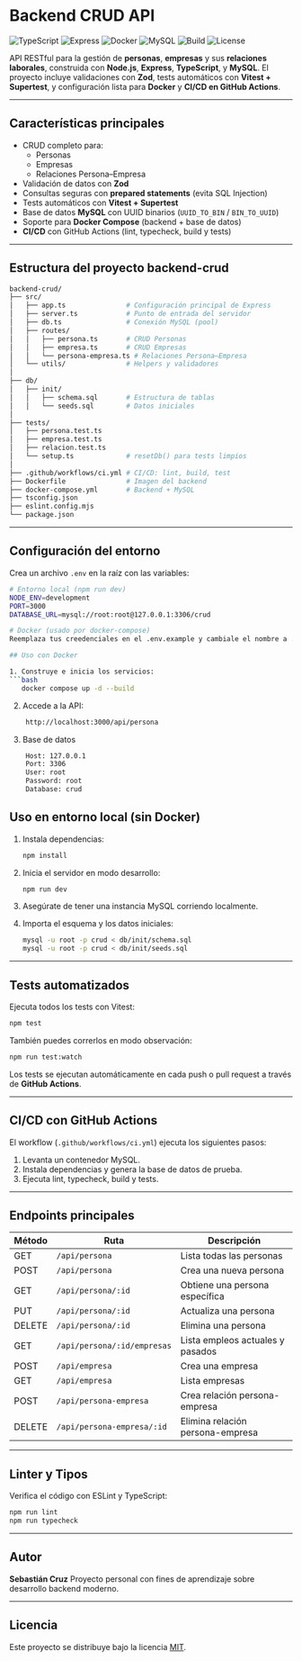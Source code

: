 # Backend CRUD API

![TypeScript](https://img.shields.io/badge/Made%20with-TypeScript-3178c6.svg?logo=typescript)
![Express](https://img.shields.io/badge/Framework-Express.js-000000.svg?logo=express)
![Docker](https://img.shields.io/badge/Docker-Ready-blue?logo=docker)
![MySQL](https://img.shields.io/badge/Database-MySQL-4479A1.svg?logo=mysql)
![Build](https://github.com/sebacruz1/backend-crud/actions/workflows/ci.yml/badge.svg)
![License](https://img.shields.io/badge/license-MIT-green.svg)

API RESTful para la gestión de **personas**, **empresas** y sus **relaciones laborales**, construida con **Node.js**, **Express**, **TypeScript**, y **MySQL**.
El proyecto incluye validaciones con **Zod**, tests automáticos con **Vitest + Supertest**, y configuración lista para **Docker** y **CI/CD en GitHub Actions**.

---

## Características principales

- CRUD completo para:
  - Personas
  - Empresas
  - Relaciones Persona–Empresa
- Validación de datos con **Zod**
- Consultas seguras con **prepared statements** (evita SQL Injection)
- Tests automáticos con **Vitest + Supertest**
- Base de datos **MySQL** con UUID binarios (`UUID_TO_BIN` / `BIN_TO_UUID`)
- Soporte para **Docker Compose** (backend + base de datos)
- **CI/CD** con GitHub Actions (lint, typecheck, build y tests)

---
## Estructura del proyecto backend-crud
```bash
backend-crud/
├── src/
│   ├── app.ts               # Configuración principal de Express
│   ├── server.ts            # Punto de entrada del servidor
│   ├── db.ts                # Conexión MySQL (pool)
│   ├── routes/
│   │   ├── persona.ts       # CRUD Personas
│   │   ├── empresa.ts       # CRUD Empresas
│   │   └── persona-empresa.ts # Relaciones Persona–Empresa
│   └── utils/               # Helpers y validadores
│
├── db/
│   ├── init/
│   │   ├── schema.sql       # Estructura de tablas
│   │   └── seeds.sql        # Datos iniciales
│
├── tests/
│   ├── persona.test.ts
│   ├── empresa.test.ts
│   ├── relacion.test.ts
│   └── setup.ts             # resetDb() para tests limpios
│
├── .github/workflows/ci.yml # CI/CD: lint, build, test
├── Dockerfile               # Imagen del backend
├── docker-compose.yml       # Backend + MySQL
├── tsconfig.json
├── eslint.config.mjs
└── package.json
```
---

## Configuración del entorno

Crea un archivo `.env` en la raíz con las variables:

```bash
# Entorno local (npm run dev)
NODE_ENV=development
PORT=3000
DATABASE_URL=mysql://root:root@127.0.0.1:3306/crud

# Docker (usado por docker-compose)
Reemplaza tus creedenciales en el .env.example y cambiale el nombre a .env

## Uso con Docker

1. Construye e inicia los servicios:
```bash
   docker compose up -d --build
```
2. Accede a la API:
```bash
    http://localhost:3000/api/persona
```
3. Base de datos
```bash
    Host: 127.0.0.1
    Port: 3306
    User: root
    Password: root
    Database: crud
```

## Uso en entorno local (sin Docker)

1. Instala dependencias:

   ```bash
   npm install
   ```

2. Inicia el servidor en modo desarrollo:

   ```bash
   npm run dev
   ```

3. Asegúrate de tener una instancia MySQL corriendo localmente.

4. Importa el esquema y los datos iniciales:

   ```bash
   mysql -u root -p crud < db/init/schema.sql
   mysql -u root -p crud < db/init/seeds.sql
   ```

---

## Tests automatizados

Ejecuta todos los tests con Vitest:

```bash
npm test
```

También puedes correrlos en modo observación:

```bash
npm run test:watch
```

Los tests se ejecutan automáticamente en cada push o pull request a través de **GitHub Actions**.

---

## CI/CD con GitHub Actions

El workflow (`.github/workflows/ci.yml`) ejecuta los siguientes pasos:

1. Levanta un contenedor MySQL.
2. Instala dependencias y genera la base de datos de prueba.
3. Ejecuta lint, typecheck, build y tests.

---

## Endpoints principales

| Método | Ruta | Descripción |
|--------|------|-------------|
| GET | `/api/persona` | Lista todas las personas |
| POST | `/api/persona` | Crea una nueva persona |
| GET | `/api/persona/:id` | Obtiene una persona específica |
| PUT | `/api/persona/:id` | Actualiza una persona |
| DELETE | `/api/persona/:id` | Elimina una persona |
| GET | `/api/persona/:id/empresas` | Lista empleos actuales y pasados |
| POST | `/api/empresa` | Crea una empresa |
| GET | `/api/empresa` | Lista empresas |
| POST | `/api/persona-empresa` | Crea relación persona-empresa |
| DELETE | `/api/persona-empresa/:id` | Elimina relación persona-empresa |

---

## Linter y Tipos

Verifica el código con ESLint y TypeScript:

```bash
npm run lint
npm run typecheck
```

---

## Autor

**Sebastián Cruz**
Proyecto personal con fines de aprendizaje sobre desarrollo backend moderno.

---

## Licencia

Este proyecto se distribuye bajo la licencia [MIT](./LICENSE).

